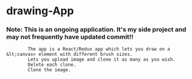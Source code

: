# drawing-App
### Note: This is an ongoing application. It's my side project and may not frequently have updated commit!!

			The app is a React/Redux app which lets you draw on a &lt;canvas> element with different brush sizes.
			Lets you upload image and clone it as many as you wish.
			Delete each clone.
			Clone the image.

